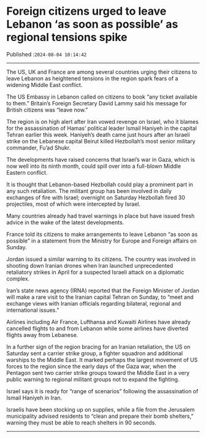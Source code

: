 # Foreign citizens urged to leave Lebanon ‘as soon as possible’ as regional tensions spike

Published :`2024-08-04 10:14:42`

---

The US, UK and France are among several countries urging their citizens to leave Lebanon as heightened tensions in the region spark fears of a widening Middle East conflict.

The US Embassy in Lebanon called on citizens to book “any ticket available to them.” Britain’s Foreign Secretary David Lammy said his message for British citizens was “leave now.”

The region is on high alert after Iran vowed revenge on Israel, who it blames for the assassination of Hamas’ political leader Ismail Haniyeh in the capital Tehran earlier this week. Haniyeh’s death came just hours after an Israeli strike on the Lebanese capital Beirut killed Hezbollah’s most senior military commander, Fu’ad Shukr.

The developments have raised concerns that Israel’s war in Gaza, which is now well into its ninth month, could spill over into a full-blown Middle Eastern conflict.

It is thought that Lebanon-based Hezbollah could play a prominent part in any such retaliation. The militant group has been involved in daily exchanges of fire with Israel; overnight on Saturday Hezbollah fired 30 projectiles, most of which were intercepted by Israel.

Many countries already had travel warnings in place but have issued fresh advice in the wake of the latest developments.

France told its citizens to make arrangements to leave Lebanon “as soon as possible” in a statement from the Ministry for Europe and Foreign affairs on Sunday.

Jordan issued a similar warning to its citizens. The country was involved in shooting down Iranian drones when Iran launched unprecedented retaliatory strikes in April for a suspected Israeli attack on a diplomatic complex.

Iran’s state news agency (IRNA) reported that the Foreign Minister of Jordan will make a rare visit to the Iranian capital Tehran on Sunday, to “meet and exchange views with Iranian officials regarding bilateral, regional and international issues.”

Airlines including Air France, Lufthansa and Kuwaiti Airlines have already cancelled flights to and from Lebanon while some airlines have diverted flights away from Lebanese.

In a further sign of the region bracing for an Iranian retaliation, the US on Saturday sent a carrier strike group, a fighter squadron and additional warships to the Middle East. It marked perhaps the largest movement of US forces to the region since the early days of the Gaza war, when the Pentagon sent two carrier strike groups toward the Middle East in a very public warning to regional militant groups not to expand the fighting.

Israel says it is ready for “range of scenarios” following the assassination of Ismail Haniyeh in Iran.

Israelis have been stocking up on supplies, while a file from the Jerusalem municipality advised residents to “clean and prepare their bomb shelters,” warning they must be able to reach shelters in 90 seconds.

---

